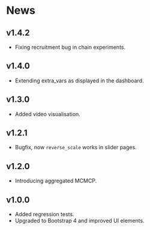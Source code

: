 # News

## v1.4.2

- Fixing recruitment bug in chain experiments.

## v1.4.0

- Extending extra_vars as displayed in the dashboard.

## v1.3.0

- Added video visualisation.

## v1.2.1

- Bugfix, now `reverse_scale` works in slider pages.

## v1.2.0

- Introducing aggregated MCMCP.

## v1.0.0

- Added regression tests.
- Upgraded to Bootstrap 4 and improved UI elements.
